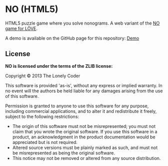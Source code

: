 # NO (HTML5)

HTML5 puzzle game where you solve nonograms. A web variant of the [NO game for LÖVE](https://github.com/michaelenger/NO).

A demo is available on the GitHub page for this repository: [Demo](http://michaelenger.github.io/NO-HTML5/)

## License

**NO is licensed under the terms of the ZLIB license:**

Copyright © 2013 The Lonely Coder

This software is provided 'as-is', without any express or implied warranty. In no event will the authors be held liable for any damages arising from the use of this software.

Permission is granted to anyone to use this software for any purpose, including commercial applications, and to alter it and redistribute it freely, subject to the following restrictions:

* The origin of this software must not be misrepresented; you must not claim that you wrote the original software. If you use this software in a product, an acknowledgment in the product documentation would be appreciated but is not required.
* Altered source versions must be plainly marked as such, and must not be misrepresented as being the original software.
* This notice may not be removed or altered from any source distribution.
